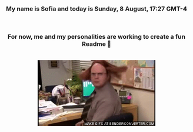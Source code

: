 


<div align="center">
<h3 >My name is Sofia and today is Sunday, 8 August, 17:27 GMT-4</h3><br>
<h3 >For now, me and my personalities are working to create a fun Readme 👋
</h3><br>
<img src='img/dwight.gif' alt='working...'/>
</div>
